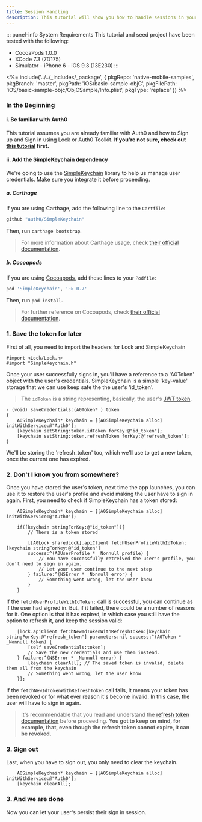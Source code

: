 ```yaml
---
title: Session Handling
description: This tutorial will show you how to handle sessions in your app, with the aim of preventing the user from being asked for credentials each time the app is launched.
---
```


::: panel-info System Requirements
This tutorial and seed project have been tested with the following:

* CocoaPods 1.0.0
* XCode 7.3 (7D175)
* Simulator - iPhone 6 - iOS 9.3 (13E230)
  :::

<%= include('../../_includes/_package', {
  pkgRepo: 'native-mobile-samples',
  pkgBranch: 'master',
  pkgPath: 'iOS/basic-sample-objC',
  pkgFilePath: 'iOS/basic-sample-objc/ObjCSample/Info.plist',
  pkgType: 'replace'
}) %>

### In the Beginning

#### i. Be familiar with Auth0

This tutorial assumes you are already familiar with Auth0 and how to Sign up and Sign in using Lock or Auth0 Toolkit. **If you're not sure, check out [this tutorial](01-login) first.**

#### ii. Add the SimpleKeychain dependency


We're going to use the [SimpleKeychain](https://github.com/auth0/SimpleKeychain) library to help us manage user credentials. Make sure you integrate it before proceeding.

##### a. Carthage

If you are using Carthage, add the following line to the `Cartfile`:

```ruby
github "auth0/SimpleKeychain"
```

Then, run `carthage bootstrap`.

> For more information about Carthage usage, check [their official documentation](https://github.com/Carthage/Carthage#if-youre-building-for-ios-tvos-or-watchos).

##### b. Cocoapods

If you are using [Cocoapods](https://cocoapods.org/), add these lines to your `Podfile`:

```ruby
pod 'SimpleKeychain', '~> 0.7'
```

Then, run `pod install`.

> For further reference on Cocoapods, check [their official documentation](http://guides.cocoapods.org/using/getting-started.html).


### 1. Save the token for later

First of all, you need to import the headers for Lock and SimpleKeychain

```objc
#import <Lock/Lock.h>
#import "SimpleKeychain.h"
```

Once your user successfully signs in, you'll have a reference to a 'A0Token' object with the user's credentials. SimpleKeychain is a simple 'key-value' storage that we can use keep safe the the user's 'id_token'.

> The `idToken` is a string representing, basically, the user's [JWT token](https://en.wikipedia.org/wiki/JSON_Web_Token).

```objc
- (void) saveCredentials:(A0Token* ) token
{
    A0SimpleKeychain* keychain = [[A0SimpleKeychain alloc] initWithService:@"Auth0"];
    [keychain setString:token.idToken forKey:@"id_token"];
    [keychain setString:token.refreshToken forKey:@"refresh_token"];
}
```

We'll be storing the 'refresh_token' too, which we'll use to get a new token, once the current one has expired.


### 2. Don't I know you from somewhere?

Once you have stored the user's token, next time the app launches, you can use it to restore the user's profile and avoid making the user have to sign in again. First, you need to check if SimpleKeychain has a token stored:

```objc
    A0SimpleKeychain* keychain = [[A0SimpleKeychain alloc] initWithService:@"Auth0"];

    if([keychain stringForKey:@"id_token"]){
    	// There is a token stored

    	[[A0Lock sharedLock].apiClient fetchUserProfileWithIdToken:[keychain stringForKey:@"id_token"]
    	success:^(A0UserProfile * _Nonnull profile) {
        	// You have successfully retreived the user's profile, you don't need to sign in again.
        	// Let your user continue to the next step
		} failure:^(NSError * _Nonnull error) {
			// Something went wrong, let the user know
		}
    }
```

If the `fetchUserProfileWithIdToken:` call is successful, you can continue as if the user had signed in. But, if it failed, there could be a number of reasons for it. One option is that it has expired, in which case you still have the option to refresh it, and keep the session valid:

```objc
    [lock.apiClient fetchNewIdTokenWithRefreshToken:[keychain stringForKey:@"refresh_token"] parameters:nil success:^(A0Token * _Nonnull token) {
        [self saveCredentials:token];
        // Save the new credentials and use them instead.
   	} failure:^(NSError * _Nonnull error) {
   		[keychain clearAll]; // The saved token is invalid, delete them all from the keychain
		// Something went wrong, let the user know
	}];
```

If the `fetchNewIdTokenWithRefreshToken` call fails, it means your token has been revoked or for what ever reason it's become invalid. In this case, the user will have to sign in again.

>It's recommendable that you read and understand the [refresh token documentation](/refresh-token) before proceeding. **You got to keep on mind, for example, that, even though the refresh token cannot expire, it can be revoked.**

### 3. Sign out

Last, when you have to sign out, you only need to clear the keychain.

```objc
    A0SimpleKeychain* keychain = [[A0SimpleKeychain alloc] initWithService:@"Auth0"];
    [keychain clearAll];
```

### 3. And we are done

Now you can let your user's persist their sign in session.

